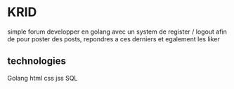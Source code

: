 # KRID
simple forum developper en golang avec un system de register / logout afin de pour poster des posts, repondres a ces derniers et egalement les liker

## technologies
Golang html css jss SQL
